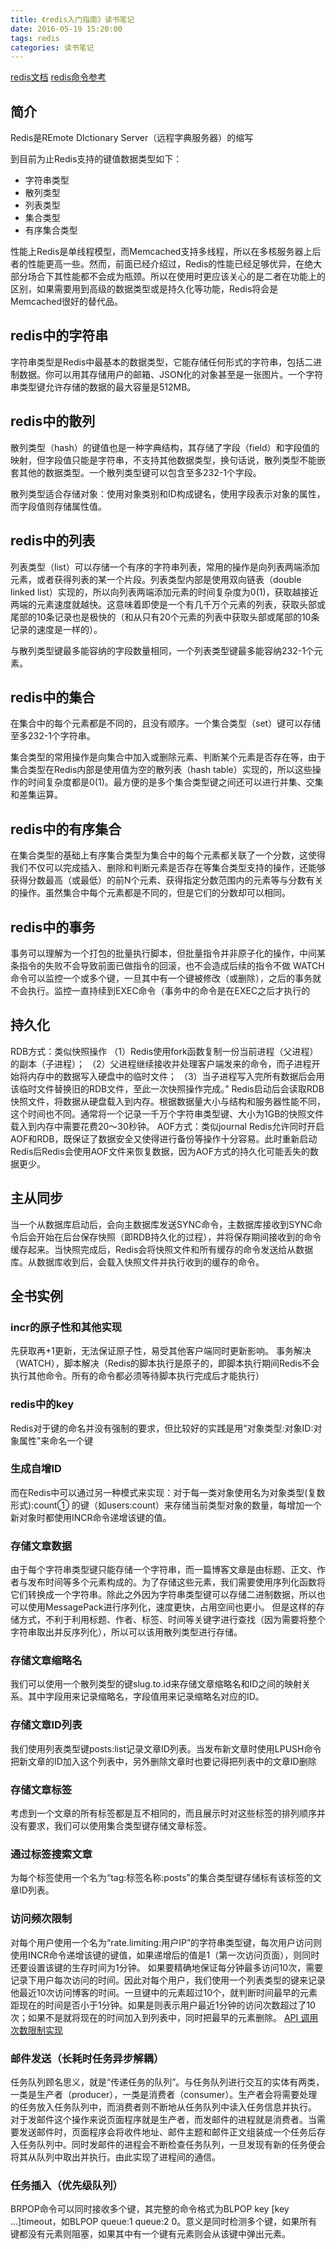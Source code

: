 ```yaml
---
title: 《redis入门指南》读书笔记
date: 2016-05-19 15:20:00
tags: redis
categories: 读书笔记
---
```


[redis文档](http://redis.io/documentation)
[redis命令参考](http://redis.io/commands)

## 简介 ##
Redis是REmote DIctionary Server（远程字典服务器）的缩写

<!-- more -->

到目前为止Redis支持的键值数据类型如下：
 * 字符串类型
 * 散列类型
 * 列表类型
 * 集合类型
 * 有序集合类型

性能上Redis是单线程模型，而Memcached支持多线程，所以在多核服务器上后者的性能更高一些。然而，前面已经介绍过，Redis的性能已经足够优异，在绝大部分场合下其性能都不会成为瓶颈。所以在使用时更应该关心的是二者在功能上的区别，如果需要用到高级的数据类型或是持久化等功能，Redis将会是Memcached很好的替代品。

## redis中的字符串 ##
字符串类型是Redis中最基本的数据类型，它能存储任何形式的字符串，包括二进制数据。你可以用其存储用户的邮箱、JSON化的对象甚至是一张图片。一个字符串类型键允许存储的数据的最大容量是512MB。

## redis中的散列 ##
散列类型（hash）的键值也是一种字典结构，其存储了字段（field）和字段值的映射，但字段值只能是字符串，不支持其他数据类型，换句话说，散列类型不能嵌套其他的数据类型。一个散列类型键可以包含至多232-1个字段。

散列类型适合存储对象：使用对象类别和ID构成键名，使用字段表示对象的属性，而字段值则存储属性值。

## redis中的列表 ##
列表类型（list）可以存储一个有序的字符串列表，常用的操作是向列表两端添加元素，或者获得列表的某一个片段。列表类型内部是使用双向链表（double linked list）实现的，所以向列表两端添加元素的时间复杂度为0(1)，获取越接近两端的元素速度就越快。这意味着即使是一个有几千万个元素的列表，获取头部或尾部的10条记录也是极快的（和从只有20个元素的列表中获取头部或尾部的10条记录的速度是一样的）。

与散列类型键最多能容纳的字段数量相同，一个列表类型键最多能容纳232-1个元素。

## redis中的集合 ##
在集合中的每个元素都是不同的，且没有顺序。一个集合类型（set）键可以存储至多232-1个字符串。

集合类型的常用操作是向集合中加入或删除元素、判断某个元素是否存在等，由于集合类型在Redis内部是使用值为空的散列表（hash table）实现的，所以这些操作的时间复杂度都是0(1)。最方便的是多个集合类型键之间还可以进行并集、交集和差集运算。

## redis中的有序集合 ##
在集合类型的基础上有序集合类型为集合中的每个元素都关联了一个分数，这使得我们不仅可以完成插入、删除和判断元素是否存在等集合类型支持的操作，还能够获得分数最高（或最低）的前N个元素、获得指定分数范围内的元素等与分数有关的操作。虽然集合中每个元素都是不同的，但是它们的分数却可以相同。

## redis中的事务 ##
事务可以理解为一个打包的批量执行脚本，但批量指令并非原子化的操作，中间某条指令的失败不会导致前面已做指令的回滚，也不会造成后续的指令不做
WATCH命令可以监控一个或多个键，一旦其中有一个键被修改（或删除），之后的事务就不会执行。监控一直持续到EXEC命令（事务中的命令是在EXEC之后才执行的

## 持久化 ##
RDB方式：类似快照操作
（1）Redis使用fork函数复制一份当前进程（父进程）的副本（子进程）；
（2）父进程继续接收并处理客户端发来的命令，而子进程开始将内存中的数据写入硬盘中的临时文件；
（3）当子进程写入完所有数据后会用该临时文件替换旧的RDB文件，至此一次快照操作完成。”
Redis启动后会读取RDB快照文件，将数据从硬盘载入到内存。根据数据量大小与结构和服务器性能不同，这个时间也不同。通常将一个记录一千万个字符串类型键、大小为1GB的快照文件载入到内存中需要花费20～30秒钟。
AOF方式：类似journal
Redis允许同时开启AOF和RDB，既保证了数据安全又使得进行备份等操作十分容易。此时重新启动Redis后Redis会使用AOF文件来恢复数据，因为AOF方式的持久化可能丢失的数据更少。

## 主从同步 ##
当一个从数据库启动后，会向主数据库发送SYNC命令，主数据库接收到SYNC命令后会开始在后台保存快照（即RDB持久化的过程），并将保存期间接收到的命令缓存起来。当快照完成后，Redis会将快照文件和所有缓存的命令发送给从数据库。从数据库收到后，会载入快照文件并执行收到的缓存的命令。

## 全书实例 ##
### incr的原子性和其他实现 ###
先获取再+1更新，无法保证原子性，易受其他客户端同时更新影响。
事务解决（WATCH），脚本解决（Redis的脚本执行是原子的，即脚本执行期间Redis不会执行其他命令。所有的命令都必须等待脚本执行完成后才能执行）
### redis中的key ###
Redis对于键的命名并没有强制的要求，但比较好的实践是用“对象类型:对象ID:对象属性”来命名一个键
### 生成自增ID ###
而在Redis中可以通过另一种模式来实现：对于每一类对象使用名为对象类型(复数形式):count① 的键（如users:count）来存储当前类型对象的数量，每增加一个新对象时都使用INCR命令递增该键的值。
### 存储文章数据 ###
由于每个字符串类型键只能存储一个字符串，而一篇博客文章是由标题、正文、作者与发布时间等多个元素构成的。为了存储这些元素，我们需要使用序列化函数将它们转换成一个字符串。除此之外因为字符串类型键可以存储二进制数据，所以也可以使用MessagePack进行序列化，速度更快，占用空间也更小。
但是这样的存储方式，不利于利用标题、作者、标签、时间等关键字进行查找（因为需要将整个字符串取出并反序列化），所以可以该用散列类型进行存储。
### 存储文章缩略名 ###
我们可以使用一个散列类型的键slug.to.id来存储文章缩略名和ID之间的映射关系。其中字段用来记录缩略名，字段值用来记录缩略名对应的ID。
### 存储文章ID列表 ###
我们使用列表类型键posts:list记录文章ID列表。当发布新文章时使用LPUSH命令把新文章的ID加入这个列表中，另外删除文章时也要记得把列表中的文章ID删除
### 存储文章标签 ###
考虑到一个文章的所有标签都是互不相同的，而且展示时对这些标签的排列顺序并没有要求，我们可以使用集合类型键存储文章标签。
### 通过标签搜索文章 ###
为每个标签使用一个名为“tag:标签名称:posts”的集合类型键存储标有该标签的文章ID列表。
### 访问频次限制 ###
对每个用户使用一个名为“rate.limiting:用户IP”的字符串类型键，每次用户访问则使用INCR命令递增该键的键值，如果递增后的值是1（第一次访问页面），则同时还要设置该键的生存时间为1分钟。
如果要精确地保证每分钟最多访问10次，需要记录下用户每次访问的时间。因此对每个用户，我们使用一个列表类型的键来记录他最近10次访问博客的时间。一旦键中的元素超过10个，就判断时间最早的元素距现在的时间是否小于1分钟。如果是则表示用户最近1分钟的访问次数超过了10次；如果不是就将现在的时间加入到列表中，同时把最早的元素删除。
[API 调用次数限制实现](https://zhuanlan.zhihu.com/p/20872901)
### 邮件发送（长耗时任务异步解耦） ###
任务队列顾名思义，就是“传递任务的队列”。与任务队列进行交互的实体有两类，一类是生产者（producer），一类是消费者（consumer）。生产者会将需要处理的任务放入任务队列中，而消费者则不断地从任务队列中读入任务信息并执行。
对于发邮件这个操作来说页面程序就是生产者，而发邮件的进程就是消费者。当需要发送邮件时，页面程序会将收件地址、邮件主题和邮件正文组装成一个任务后存入任务队列中。同时发邮件的进程会不断检查任务队列，一旦发现有新的任务便会将其从队列中取出并执行。由此实现了进程间的通信。
### 任务插入（优先级队列） ###
BRPOP命令可以同时接收多个键，其完整的命令格式为BLPOP key [key …]timeout，如BLPOP queue:1 queue:2 0。意义是同时检测多个键，如果所有键都没有元素则阻塞，如果其中有一个键有元素则会从该键中弹出元素。
